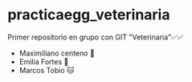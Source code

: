 # practicaegg_veterinaria
Primer repositorio en grupo con GIT "Veterinaria"✅✅
- Maximiliano centeno 🐶
- Emilia Fortes 🐯
- Marcos Tobio 🐱
